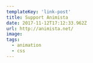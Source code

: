 ```yaml
---
templateKey: 'link-post'
title: Support Animista
date: 2017-11-12T17:12:33.962Z
url: http://animista.net/
image:
tags:
  - animation
  - css
---
```

